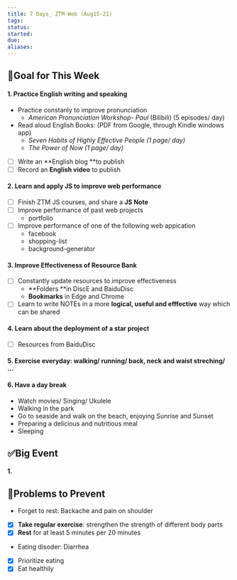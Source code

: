 ```yaml
---
title: 7 Days_ ZTM-Web (Aug15-21)
tags: 
status: 
started: 
due: 
aliases: 
---
```

## 🎯Goal for This Week
#### 1. Practice English writing and speaking 
- Practice constanly to improve pronunciation 
   - _American Pronunciation Workshop- Paul_ (Bilibili) (5 episodes/ day) 
- Read aloud English Books: (PDF from Google, through Kindle windows app)
   - _Seven Habits of Highly Effective People (1 page/ day)_
   - _The Power of Now (1 page/ day)_
- [ ] Write an **English blog **to publish
- [ ] Record an **English video** to publish
#### 2. Learn and apply JS to improve web performance
- [ ] Finish ZTM JS courses, and share a **JS Note**
- [ ] Improve performance of past web projects
   - portfolio
- [ ] Improve performance of one of the following web appication
   - facebook  
   - shopping-list
   - background-generator
#### 3. Improve Effectiveness of Resource Bank
- [ ] Constantly update resources to improve effectiveness
   - **Folders **in DiscE and BaiduDisc
   - **Bookmarks** in Edge and Chrome
- [ ] Learn to write NOTEs in a more **logical, useful and efffective** way which can be shared
#### 4. Learn about the deployment of a star project
- [ ] Resources from BaiduDisc
#### 5. Exercise everyday: walking/ running/ back, neck and waist streching/ ...
#### 6. Have a day break
- Watch movies/ Singing/ Ukulele
- Walking in the park
- Go to seaside and walk on the beach, enjoying Sunrise and Sunset
- Preparing a delicious and nutritious meal
- Sleeping
## ✅Big Event
#### 1. 
## 🚫Problems to Prevent
- Forget to rest: Backache and pain on shoulder
- [x] **Take regular exercise**: strengthen the strength of different body parts
- [x] **Rest** for at least 5 minutes per 20 minutes
- Eating disoder: Diarrhea
- [x] Prioritize eating
- [x] Eat healthily 
